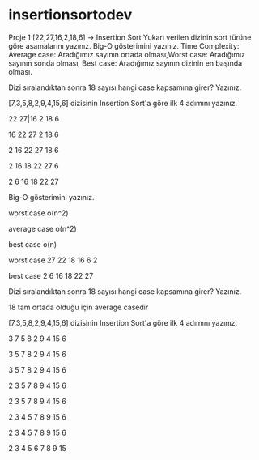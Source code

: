 # insertionsortodev
Proje 1
[22,27,16,2,18,6] -> Insertion Sort
Yukarı verilen dizinin sort türüne göre aşamalarını yazınız.
Big-O gösterimini yazınız.
Time Complexity: Average case: Aradığımız sayının ortada olması,Worst case: Aradığımız sayının sonda olması, Best case: Aradığımız sayının dizinin en başında olması.

Dizi sıralandıktan sonra 18 sayısı hangi case kapsamına girer? Yazınız.

[7,3,5,8,2,9,4,15,6] dizisinin Insertion Sort'a göre ilk 4 adımını yazınız.

22 27|16 2 18 6

16 22 27 2 18 6 

2 16 22 27 18 6

2 16 18 22 27 6

2 6 16 18 22 27

 Big-O gösterimini yazınız.
 
 worst case o(n^2)
 
 average case o(n^2)
 
 best case o(n)
 
 worst case  27 22 18 16 6 2
 
 best case 2 6 16 18 22 27
 
 Dizi sıralandıktan sonra 18 sayısı hangi case kapsamına girer? Yazınız.
 
 
18 tam ortada olduğu için average casedir

[7,3,5,8,2,9,4,15,6] dizisinin Insertion Sort'a göre ilk 4 adımını yazınız.

3 7 5 8 2 9 4 15 6

3 5 7 8 2 9 4 15 6

3 5 7 8 2 9 4 15 6

2 3 5 7 8 9 4 15 6

2 3 5 7 8 9 4 15 6

2 3 4 5 7 8 9 15 6

2 3 4 5 7 8 9 15 6

2 3 4 5 6 7 8 9 15 





